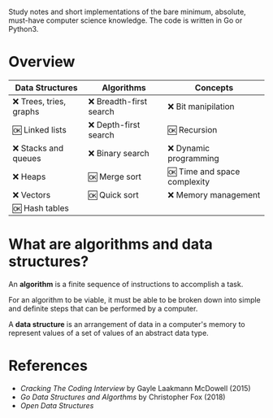 Study notes and short implementations of the bare minimum, absolute, must-have computer science knowledge. The code is written in Go or Python3.

# Overview

| Data Structures          | Algorithms               | Concepts                       |
| ---------------          | ----------               | --------                       |
| :x: Trees, tries, graphs | :x: Breadth-first search | :x: Bit manipilation           |
| :ok: Linked lists        | :x: Depth-first search   | :ok: Recursion                 |
| :x: Stacks and queues    | :x: Binary search        | :x: Dynamic programming        |
| :x: Heaps                | :ok: Merge sort          | :ok: Time and space complexity |
| :x: Vectors              | :ok: Quick sort          | :x: Memory management          |
| :ok: Hash tables         |                          |                                |

# What are algorithms and data structures?

An **algorithm** is a finite sequence of instructions to accomplish a task.

For an algorithm to be viable, it must be able to be broken down into simple and definite steps that can be performed by a computer.

A **data structure** is an arrangement of data in a computer's memory to represent values of a set of values of an abstract data type.

# References
* *Cracking The Coding Interview* by Gayle Laakmann McDowell (2015)
* *Go Data Structures and Algorthms* by Christopher Fox (2018)
* *Open Data Structures*
